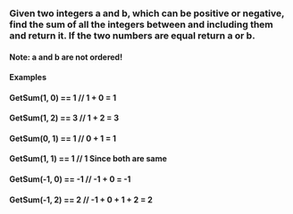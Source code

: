 ### Given two integers a and b, which can be positive or negative, find the sum of all the integers between and including them and return it. If the two numbers are equal return a or b.

#### Note: a and b are not ordered!

#### Examples
#### GetSum(1, 0) == 1   // 1 + 0 = 1
#### GetSum(1, 2) == 3   // 1 + 2 = 3
#### GetSum(0, 1) == 1   // 0 + 1 = 1
#### GetSum(1, 1) == 1   // 1 Since both are same
#### GetSum(-1, 0) == -1 // -1 + 0 = -1
#### GetSum(-1, 2) == 2  // -1 + 0 + 1 + 2 = 2
